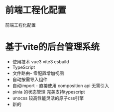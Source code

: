 # 前端工程化配置
  前端工程化配置

# 基于vite的后台管理系统

- 使用技术 vue3 vite3 esbuild
- TypeScript
- 文件路由- 零配置增加视图
- 自动按需导入组件
- 自动import - 直接使用 composition api 无需引入
- pinia 的状态管理 完美支持typescript
- unocss 较高性能灵活的原子css引擎
- 新的 <script setup> 支持 